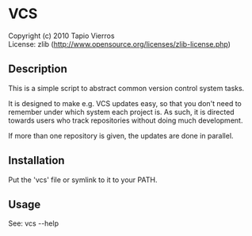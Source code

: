 VCS
===
Copyright (c) 2010 Tapio Vierros  
License: zlib (http://www.opensource.org/licenses/zlib-license.php)


Description
-----------
This is a simple script to abstract common version control system tasks.

It is designed to make e.g. VCS updates easy, so that you don't need
to remember under which system each project is. As such, it is directed
towards users who track repositories without doing much development.

If more than one repository is given, the updates are done in parallel.

Installation
------------
Put the 'vcs' file or symlink to it to your PATH.


Usage
-----
See: vcs --help
